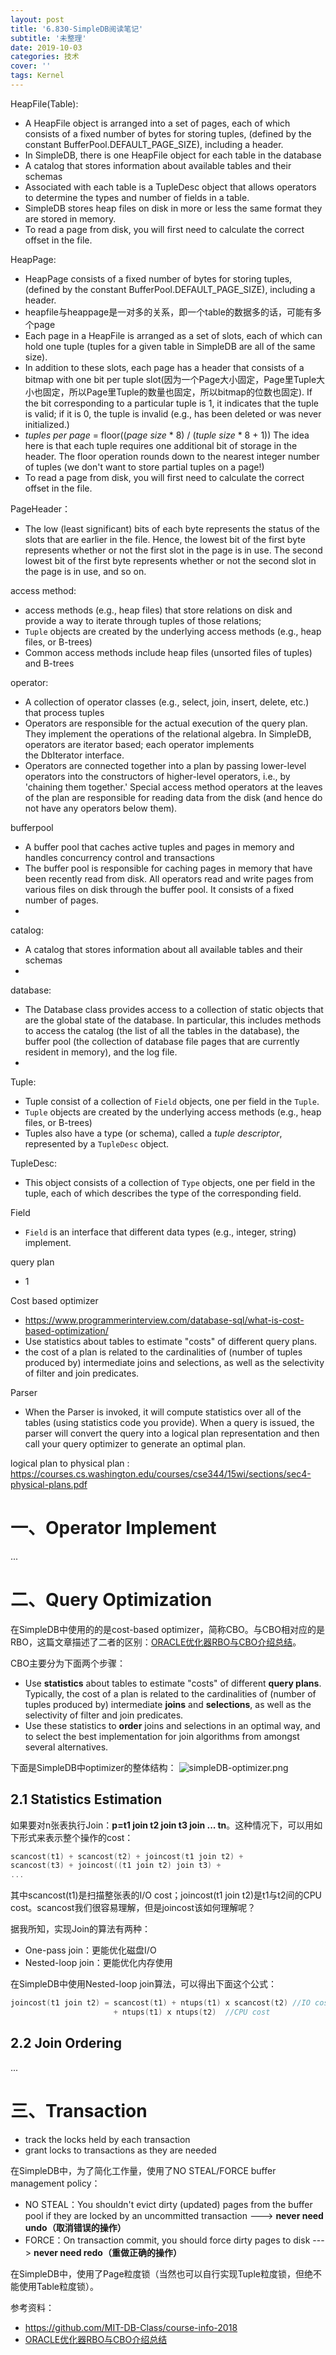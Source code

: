 ```yaml
---
layout: post
title: '6.830-SimpleDB阅读笔记'
subtitle: '未整理'
date: 2019-10-03
categories: 技术
cover: ''
tags: Kernel
---
```


HeapFile(Table): 
- A HeapFile object is arranged into a set of pages, each of which consists of a fixed number of bytes for storing tuples, (defined by the constant BufferPool.DEFAULT_PAGE_SIZE), including a header.
- In SimpleDB, there is one HeapFile object for each table in the database
- A catalog that stores information about available tables and their schemas
- Associated with each table is a TupleDesc object that allows operators to determine the types and number of fields in a table.
- SimpleDB stores heap files on disk in more or less the same format they are stored in memory.
- To read a page from disk, you will first need to calculate the correct offset in the file. 

HeapPage: 
- HeapPage consists of a fixed number of bytes for storing tuples, (defined by the constant BufferPool.DEFAULT_PAGE_SIZE), including a header.
- heapfile与heappage是一对多的关系，即一个table的数据多的话，可能有多个page
- Each page in a HeapFile is arranged as a set of slots, each of which can hold one tuple (tuples for a given table in SimpleDB are all of the same size).
- In addition to these slots, each page has a header that consists of a bitmap with one bit per tuple slot(因为一个Page大小固定，Page里Tuple大小也固定，所以Page里Tuple的数量也固定，所以bitmap的位数也固定). If the bit corresponding to a particular tuple is 1, it indicates that the tuple is valid; if it is 0, the tuple is invalid (e.g., has been deleted or was never initialized.)
- _tuples per page_ = floor((_page size_ * 8) / (_tuple size_ * 8 + 1))  The idea here is that each tuple requires one additional bit of storage in the header. The floor operation rounds down to the nearest integer number of tuples (we don't want to store partial tuples on a page!)
- To read a page from disk, you will first need to calculate the correct offset in the file. 

PageHeader：
- The low (least significant) bits of each byte represents the status of the slots that are earlier in the file. Hence, the lowest bit of the first byte represents whether or not the first slot in the page is in use. The second lowest bit of the first byte represents whether or not the second slot in the page is in use, and so on.

access method: 
- access methods (e.g., heap files) that store relations on disk and provide a way to iterate through tuples of those relations;
- `Tuple` objects are created by the underlying access methods (e.g., heap files, or B-trees)
- Common access methods include heap files (unsorted files of tuples) and B-trees

operator:
- A collection of operator classes (e.g., select, join, insert, delete, etc.) that process tuples
- Operators are responsible for the actual execution of the query plan. They implement the operations of the relational algebra. In SimpleDB, operators are iterator based; each operator implements the DbIterator interface.
- Operators are connected together into a plan by passing lower-level operators into the constructors of higher-level operators, i.e., by 'chaining them together.' Special access method operators at the leaves of the plan are responsible for reading data from the disk (and hence do not have any operators below them).

bufferpool
- A buffer pool that caches active tuples and pages in memory and handles concurrency control and transactions
- The buffer pool is responsible for caching pages in memory that have been recently read from disk. All operators read and write pages from various files on disk through the buffer pool. It consists of a fixed number of pages. 
- 

catalog:
- A catalog that stores information about all available tables and their schemas
- 

database:
- The Database class provides access to a collection of static objects that are the global state of the database. In particular, this includes methods to access the catalog (the list of all the tables in the database), the buffer pool (the collection of database file pages that are currently resident in memory), and the log file.
- 

Tuple:
- Tuple consist of a collection of `Field` objects, one per field in the `Tuple`.
- `Tuple` objects are created by the underlying access methods (e.g., heap files, or B-trees)
- Tuples also have a type (or schema), called a _tuple descriptor_, represented by a `TupleDesc` object.

TupleDesc:
- This object consists of a collection of `Type` objects, one per field in the tuple, each of which describes the type of the corresponding field.

Field
- `Field` is an interface that different data types (e.g., integer, string) implement.


query plan
- 1

Cost based optimizer
- https://www.programmerinterview.com/database-sql/what-is-cost-based-optimization/
- Use statistics about tables to estimate "costs" of different query plans.
- the cost of a plan is related to the cardinalities of (number of tuples produced by) intermediate joins and selections, as well as the selectivity of filter and join predicates.

Parser
- When the Parser is invoked, it will compute statistics over all of the tables (using statistics code you provide). When a query is issued, the parser will convert the query into a logical plan representation and then call your query optimizer to generate an optimal plan.

logical plan to physical plan : https://courses.cs.washington.edu/courses/cse344/15wi/sections/sec4-physical-plans.pdf

# 一、Operator Implement

...

# 二、Query Optimization

在SimpleDB中使用的的是cost-based optimizer，简称CBO。与CBO相对应的是RBO，这篇文章描述了二者的区别：[ORACLE优化器RBO与CBO介绍总结](https://www.cnblogs.com/kerrycode/p/3842215.html)。

CBO主要分为下面两个步骤：
- Use **statistics** about tables to estimate "costs" of different **query plans**. Typically, the cost of a plan is related to the cardinalities of (number of tuples produced by) intermediate **joins** and **selections**, as well as the selectivity of filter and join predicates.
- Use these statistics to **order** joins and selections in an optimal way, and to select the best implementation for join algorithms from amongst several alternatives.

下面是SimpleDB中optimizer的整体结构：
![simpleDB-optimizer.png](http://ww1.sinaimg.cn/large/c9caade4gy1g7n9i62oraj20su12gjx8.jpg)

## 2.1 Statistics Estimation

如果要对n张表执行Join：**p=t1 join t2 join t3 join ... tn**。这种情况下，可以用如下形式来表示整个操作的cost：

```c
scancost(t1) + scancost(t2) + joincost(t1 join t2) +
scancost(t3) + joincost((t1 join t2) join t3) +
... 
```

其中scancost(t1)是扫描整张表的I/O cost；joincost(t1 join t2)是t1与t2间的CPU cost。scancost我们很容易理解，但是joincost该如何理解呢？

据我所知，实现Join的算法有两种：
- One-pass join：更能优化磁盘I/O
- Nested-loop join：更能优化内存使用

在SimpleDB中使用Nested-loop join算法，可以得出下面这个公式：

```c
joincost(t1 join t2) = scancost(t1) + ntups(t1) x scancost(t2) //IO cost
                       + ntups(t1) x ntups(t2)  //CPU cost
```

## 2.2 Join Ordering

...

# 三、Transaction

- track the locks held by each transaction
- grant locks to transactions as they are needed

在SimpleDB中，为了简化工作量，使用了NO STEAL/FORCE buffer management policy：
- NO STEAL：You shouldn't evict dirty (updated) pages from the buffer pool if they are locked by an uncommitted transaction ---> **never need undo（取消错误的操作）**
- FORCE：On transaction commit, you should force dirty pages to disk ---> **never need redo（重做正确的操作）**

在SimpleDB中，使用了Page粒度锁（当然也可以自行实现Tuple粒度锁，但绝不能使用Table粒度锁）。

参考资料：
- https://github.com/MIT-DB-Class/course-info-2018
- [ORACLE优化器RBO与CBO介绍总结](https://www.cnblogs.com/kerrycode/p/3842215.html)